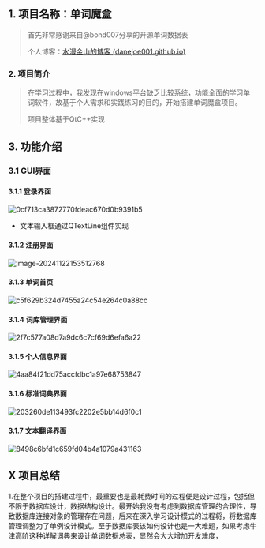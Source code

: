 ## 1. 项目名称：单词魔盒

>首先非常感谢来自@bond007分享的开源单词数据表
>
>个人博客：[水漫金山的博客 (danejoe001.github.io)](https://danejoe001.github.io/)

### 2. 项目简介

> 在学习过程中，我发现在windows平台缺乏比较系统，功能全面的学习单词软件，故基于个人需求和实践练习的目的，开始搭建单词魔盒项目。
>
> 项目整体基于QtC++实现

## 3. 功能介绍

### 3.1 GUI界面

#### 3.1.1 登录界面

![0cf713ca3872770fdeac670d0b9391b5](E:\我的文件\Markdown文件\MD图像附件\0cf713ca3872770fdeac670d0b9391b5.png)

* 文本输入框通过QTextLine组件实现

#### 3.1.2 注册界面

![image-20241122153512768](E:\我的文件\Markdown文件\MD图像附件\image-20241122153512768.png)

#### 3.1.3 单词首页

![c5f629b324d7455a24c54e264c0a88cc](E:\我的文件\Markdown文件\MD图像附件\c5f629b324d7455a24c54e264c0a88cc.png)

#### 3.1.4 词库管理界面

![2f7c577a08d7a9dc6c7cf69d6efa6a22](E:\我的文件\Markdown文件\MD图像附件\2f7c577a08d7a9dc6c7cf69d6efa6a22.png)

#### 3.1.5 个人信息界面

![4aa84f21dd75accfdbc1a97e68753847](E:\我的文件\Markdown文件\MD图像附件\4aa84f21dd75accfdbc1a97e68753847.png)

#### 3.1.6 标准词典界面

![203260de113493fc2202e5bb14d6f0c1](E:\我的文件\Markdown文件\MD图像附件\203260de113493fc2202e5bb14d6f0c1.png)

#### 3.1.7 文本翻译界面

![8498c6bfd1c659fd04b4a1079a431163](E:\我的文件\Markdown文件\MD图像附件\8498c6bfd1c659fd04b4a1079a431163.png)

## X 项目总结

1.在整个项目的搭建过程中，最重要也是最耗费时间的过程便是设计过程，包括但不限于数据库设计，数据结构设计。最开始我没有考虑到数据库管理的合理性，导致数据库连接对象的管理存在问题，后来在深入学习设计模式的过程将，将数据库管理调整为了单例设计模式。至于数据库表该如何设计也是一大难题，如果考虑牛津高阶这种详解词典来设计单词数据总表，显然会大大增加开发难度，